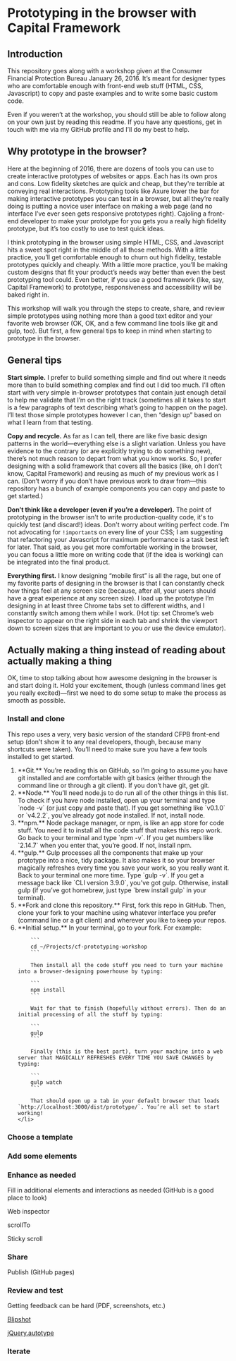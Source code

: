 # Prototyping in the browser with Capital Framework

## Introduction

This repository goes along with a workshop given at the Consumer Financial Protection Bureau January 26, 2016. It’s meant for designer types who are comfortable enough with front-end web stuff (HTML, CSS, Javascript) to copy and paste examples and to write some basic custom code.

Even if you weren’t at the workshop, you should still be able to follow along on your own just by reading this readme. If you have any questions, get in touch with me via my GitHub profile and I’ll do my best to help.

## Why prototype in the browser?

Here at the beginning of 2016, there are dozens of tools you can use to create interactive prototypes of websites or apps. Each has its own pros and cons. Low fidelity sketches are quick and cheap, but they're terrible at conveying real interactions. Prototyping tools like Axure lower the bar for making interactive prototypes you can test in a browser, but all they’re really doing is putting a novice user interface on making a web page (and no interface I’ve ever seen gets responsive prototypes right). Cajoling a front-end developer to make your prototype for you gets you a really high fidelity prototype, but it’s too costly to use to test quick ideas.

I think prototyping in the browser using simple HTML, CSS, and Javascript hits a sweet spot right in the middle of all those methods. With a little practice, you’ll get comfortable enough to churn out high fidelity, testable prototypes quickly and cheaply. With a little more practice, you’ll be making custom designs that fit your product’s needs way better than even the best prototyping tool could. Even better, if you use a good framework (like, say, Capital Framework) to prototype, responsiveness and accessibility will be baked right in.

This workshop will walk you through the steps to create, share, and review simple prototypes using nothing more than a good text editor and your favorite web browser (OK, OK, and a few command line tools like git and gulp, too). But first, a few general tips to keep in mind when starting to prototype in the browser.

## General tips

**Start simple.** I prefer to build something simple and find out where it needs more than to build something complex and find out I did too much. I’ll often start with very simple in-browser prototypes that contain just enough detail to help me validate that I’m on the right track (sometimes all it takes to start is a few paragraphs of text describing what’s going to happen on the page). I’ll test those simple prototypes however I can, then “design up” based on what I learn from that testing.

**Copy and recycle.** As far as I can tell, there are like five basic design patterns in the world—everything else is a slight variation. Unless you have evidence to the contrary (or are explicitly trying to do something new), there’s not much reason to depart from what you know works. So, I prefer designing with a solid framework that covers all the basics (like, oh I don’t know, Capital Framework) and reusing as much of my previous work as I can. (Don’t worry if you don’t have previous work to draw from—this repository has a bunch of example components you can copy and paste to get started.)

**Don’t think like a developer (even if you’re a developer).** The point of prototyping in the browser isn't to write production-quality code, it's to quickly test (and discard!) ideas. Don't worry about writing perfect code. I’m not advocating for `!important`s on every line of your CSS; I am suggesting that refactoring your Javascript for maximum performance is a task best left for later. That said, as you get more comfortable working in the browser, you can focus a little more on writing code that (if the idea is working) can be integrated into the final product.

**Everything first.** I know designing “mobile first” is all the rage, but one of my favorite parts of designing in the browser is that I can constantly check how things feel at any screen size (because, after all, your users should have a great experience at any screen size). I load up the prototype I’m designing in at least three Chrome tabs set to different widths, and I constantly switch among them while I work. (Hot tip: set Chrome’s web inspector to appear on the right side in each tab and shrink the viewport down to screen sizes that are important to you *or* use the device emulator).

## Actually making a thing instead of reading about actually making a thing

OK, time to stop talking about how awesome designing in the browser is and start doing it. Hold your excitement, though (unless command lines get you really excited)—first we need to do some setup to make the process as smooth as possible.

### Install and clone

This repo uses a very, very basic version of the standard CFPB front-end setup (don’t show it to any real developers, though, because many shortcuts were taken). You’ll need to make sure you have a few tools installed to get started.

<ol>
    <li>
        **Git.** You’re reading this on GitHub, so I’m going to assume you have git installed and are comfortable with git basics (either through the command line or through a git client). If you don’t have git, get git.
    </li>
    <li>
        **Node.** You’ll need node.js to do run all of the other things in this list. To check if you have node installed, open up your terminal and type `node -v` (or just copy and paste that). If you get something like `v0.1.0` or `v4.2.2`, you’ve already got node installed. If not, install node.
    </li>
    <li>
        **npm.** Node package manager, or npm, is like an app store for code stuff. You need it to install all the code stuff that makes this repo work. Go back to your terminal and type `npm -v`. If you get numbers like `2.14.7` when you enter that, you’re good. If not, install npm.
    </li>
    <li>
        **gulp.** Gulp processes all the components that make up your prototype into a nice, tidy package. It also makes it so your browser magically refreshes every time you save your work, so you really want it. Back to your terminal one more time. Type `gulp -v`. If you get a message back like `CLI version 3.9.0`, you’ve got gulp. Otherwise, install gulp (if you’ve got homebrew, just type `brew install gulp` in your terminal).
    </li>
    <li>
        **Fork and clone this repository.** First, fork this repo in GitHub. Then, clone your fork to your machine using whatever interface you prefer (command line or a git client) and wherever you like to keep your repos.
    </li>
    <li>
        **Initial setup.** In your terminal, go to your fork. For example:


        ```
        cd ~/Projects/cf-prototyping-workshop
        ```

        Then install all the code stuff you need to turn your machine into a browser-designing powerhouse by typing:

        ```
        npm install
        ```

        Wait for that to finish (hopefully without errors). Then do an initial processing of all the stuff by typing:

        ```
        gulp
        ```

        Finally (this is the best part), turn your machine into a web server that MAGICALLY REFRESHES EVERY TIME YOU SAVE CHANGES by typing:

        ```
        gulp watch
        ```

        That should open up a tab in your default browser that loads `http://localhost:3000/dist/prototype/`. You’re all set to start working!
    </li>
</ol>

### Choose a template

### Add some elements

### Enhance as needed

Fill in additional elements and interactions as needed (GitHub is a good place to look)

Web inspector

scrollTo

Sticky scroll

### Share

Publish (GitHub pages)

### Review and test

Getting feedback can be hard (PDF, screenshots, etc.)

[Blipshot](https://chrome.google.com/webstore/detail/blipshot-%E2%80%94-one-click-scre/mdaboflcmhejfihjcbmdiebgfchigjcf)

[jQuery.autotype](https://github.com/mmonteleone/jquery.autotype)

### Iterate

